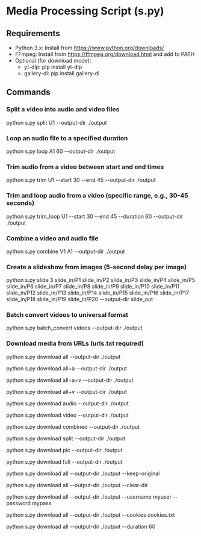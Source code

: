# Media Processing Script (s.py)

## Requirements

- Python 3.x: Install from https://www.python.org/downloads/
- FFmpeg: Install from https://ffmpeg.org/download.html and add to PATH
- Optional (for download mode):
  - yt-dlp: pip install yt-dlp
  - gallery-dl: pip install gallery-dl

## Commands

### Split a video into audio and video files
python s.py split U1 --output-dir ./output

### Loop an audio file to a specified duration
python s.py loop A1 60 --output-dir ./output

### Trim audio from a video between start and end times
python s.py trim U1 --start 30 --end 45 --output-dir ./output

### Trim and loop audio from a video (specific range, e.g., 30-45 seconds)
python s.py trim_loop U1 --start 30 --end 45 --duration 60 --output-dir ./output

### Combine a video and audio file
python s.py combine V1 A1 --output-dir ./output

### Create a slideshow from images (5-second delay per image)
python s.py slide 3 slide_in/P1 slide_in/P2 slide_in/P3 slide_in/P4 slide_in/P5 slide_in/P6 slide_in/P7 slide_in/P8 slide_in/P9 slide_in/P10 slide_in/P11 slide_in/P12 slide_in/P13 slide_in/P14 slide_in/P15 slide_in/P16 slide_in/P17 slide_in/P18 slide_in/P19 slide_in/P20 --output-dir slide_out

### Batch convert videos to universal format
python s.py batch_convert videos --output-dir ./output

### Download media from URLs (urls.txt required)
python s.py download all --output-dir ./output

python s.py download all+a --output-dir ./output

python s.py download all+a+v --output-dir ./output

python s.py download all+v --output-dir ./output

python s.py download audio --output-dir ./output

python s.py download video --output-dir ./output

python s.py download combined --output-dir ./output

python s.py download split --output-dir ./output

python s.py download pic --output-dir ./output

python s.py download full --output-dir ./output

python s.py download all --output-dir ./output --keep-original

python s.py download all --output-dir ./output --clear-dir

python s.py download all --output-dir ./output --username myuser --password mypass

python s.py download all --output-dir ./output --cookies cookies.txt

python s.py download all --output-dir ./output --duration 60
